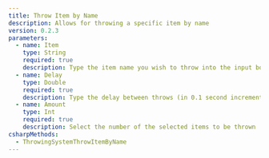 ```yaml
---
title: Throw Item by Name
description: Allows for throwing a specific item by name
version: 0.2.3
parameters:
  - name: Item
    type: String
    required: true
    description: Type the item name you wish to throw into the input box
  - name: Delay
    type: Double
    required: true
    description: Type the delay between throws (in 0.1 second increments)
  - name: Amount
    type: Int
    required: true
    description: Select the number of the selected items to be thrown
csharpMethods:
  - ThrowingSystemThrowItemByName
---
```

